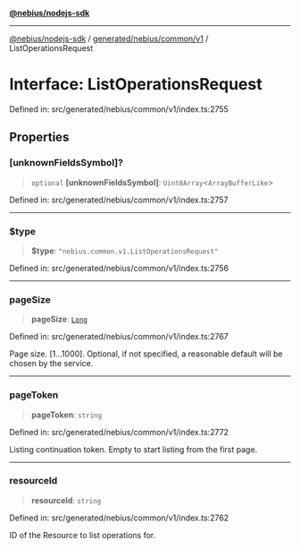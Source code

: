 [**@nebius/nodejs-sdk**](../../../../../README.md)

***

[@nebius/nodejs-sdk](../../../../../README.md) / [generated/nebius/common/v1](../README.md) / ListOperationsRequest

# Interface: ListOperationsRequest

Defined in: src/generated/nebius/common/v1/index.ts:2755

## Properties

### \[unknownFieldsSymbol\]?

> `optional` **\[unknownFieldsSymbol\]**: `Uint8Array`\<`ArrayBufferLike`\>

Defined in: src/generated/nebius/common/v1/index.ts:2757

***

### $type

> **$type**: `"nebius.common.v1.ListOperationsRequest"`

Defined in: src/generated/nebius/common/v1/index.ts:2756

***

### pageSize

> **pageSize**: [`Long`](../../../../../runtime/protos/core/classes/Long.md)

Defined in: src/generated/nebius/common/v1/index.ts:2767

Page size. [1...1000]. Optional, if not specified, a reasonable default will be chosen by the service.

***

### pageToken

> **pageToken**: `string`

Defined in: src/generated/nebius/common/v1/index.ts:2772

Listing continuation token. Empty to start listing from the first page.

***

### resourceId

> **resourceId**: `string`

Defined in: src/generated/nebius/common/v1/index.ts:2762

ID of the Resource to list operations for.
